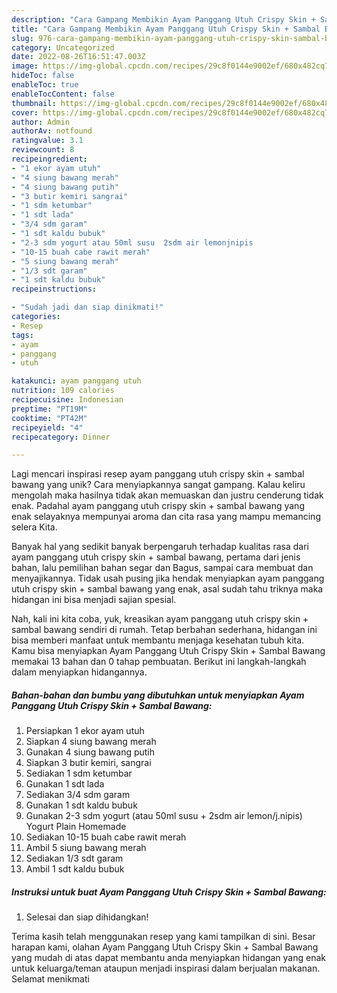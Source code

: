```yaml
---
description: "Cara Gampang Membikin Ayam Panggang Utuh Crispy Skin + Sambal Bawang yang Lezat Sekali"
title: "Cara Gampang Membikin Ayam Panggang Utuh Crispy Skin + Sambal Bawang yang Lezat Sekali"
slug: 976-cara-gampang-membikin-ayam-panggang-utuh-crispy-skin-sambal-bawang-yang-lezat-sekali
category: Uncategorized
date: 2022-08-26T16:51:47.003Z
image: https://img-global.cpcdn.com/recipes/29c8f0144e9002ef/680x482cq70/ayam-panggang-utuh-crispy-skin-sambal-bawang-foto-resep-utama.jpg
hideToc: false
enableToc: true
enableTocContent: false
thumbnail: https://img-global.cpcdn.com/recipes/29c8f0144e9002ef/680x482cq70/ayam-panggang-utuh-crispy-skin-sambal-bawang-foto-resep-utama.jpg
cover: https://img-global.cpcdn.com/recipes/29c8f0144e9002ef/680x482cq70/ayam-panggang-utuh-crispy-skin-sambal-bawang-foto-resep-utama.jpg
author: Admin
authorAv: notfound
ratingvalue: 3.1
reviewcount: 8
recipeingredient:
- "1 ekor ayam utuh"
- "4 siung bawang merah"
- "4 siung bawang putih"
- "3 butir kemiri sangrai"
- "1 sdm ketumbar"
- "1 sdt lada"
- "3/4 sdm garam"
- "1 sdt kaldu bubuk"
- "2-3 sdm yogurt atau 50ml susu  2sdm air lemonjnipis                      Yogurt Plain Homemade"
- "10-15 buah cabe rawit merah"
- "5 siung bawang merah"
- "1/3 sdt garam"
- "1 sdt kaldu bubuk"
recipeinstructions:

- "Sudah jadi dan siap dinikmati!"
categories:
- Resep
tags:
- ayam
- panggang
- utuh

katakunci: ayam panggang utuh 
nutrition: 109 calories
recipecuisine: Indonesian
preptime: "PT19M"
cooktime: "PT42M"
recipeyield: "4"
recipecategory: Dinner

---
```





Lagi mencari inspirasi resep ayam panggang utuh crispy skin + sambal bawang yang unik? Cara menyiapkannya sangat gampang. Kalau keliru mengolah maka hasilnya tidak akan memuaskan dan justru cenderung tidak enak. Padahal ayam panggang utuh crispy skin + sambal bawang yang enak selayaknya mempunyai aroma dan cita rasa yang mampu memancing selera Kita.





Banyak hal yang sedikit banyak berpengaruh terhadap kualitas rasa dari ayam panggang utuh crispy skin + sambal bawang, pertama dari jenis bahan, lalu pemilihan bahan segar dan Bagus, sampai cara membuat dan menyajikannya. Tidak usah pusing jika hendak menyiapkan ayam panggang utuh crispy skin + sambal bawang yang enak,      asal sudah tahu triknya maka hidangan ini bisa menjadi sajian spesial.





















Nah, kali ini kita coba, yuk, kreasikan ayam panggang utuh crispy skin + sambal bawang sendiri di rumah. Tetap berbahan sederhana, hidangan ini bisa memberi manfaat untuk membantu menjaga kesehatan tubuh kita. Kamu bisa menyiapkan Ayam Panggang Utuh Crispy Skin + Sambal Bawang memakai 13 bahan dan 0 tahap pembuatan. Berikut ini langkah-langkah dalam menyiapkan hidangannya.

<!--inarticleads1-->

##### Bahan-bahan dan bumbu yang dibutuhkan untuk menyiapkan Ayam Panggang Utuh Crispy Skin + Sambal Bawang:

1. Persiapkan 1 ekor ayam utuh
1. Siapkan 4 siung bawang merah
1. Gunakan 4 siung bawang putih
1. Siapkan 3 butir kemiri, sangrai
1. Sediakan 1 sdm ketumbar
1. Gunakan 1 sdt lada
1. Sediakan 3/4 sdm garam
1. Gunakan 1 sdt kaldu bubuk
1. Gunakan 2-3 sdm yogurt (atau 50ml susu + 2sdm air lemon/j.nipis)                      Yogurt Plain Homemade
1. Sediakan 10-15 buah cabe rawit merah
1. Ambil 5 siung bawang merah
1. Sediakan 1/3 sdt garam
1. Ambil 1 sdt kaldu bubuk




<!--inarticleads2-->

##### Instruksi untuk buat Ayam Panggang Utuh Crispy Skin + Sambal Bawang:


1. Selesai dan siap dihidangkan!



Terima kasih telah menggunakan resep yang kami tampilkan di sini. Besar harapan kami, olahan Ayam Panggang Utuh Crispy Skin + Sambal Bawang yang mudah di atas dapat membantu anda menyiapkan hidangan yang enak untuk keluarga/teman ataupun menjadi inspirasi dalam berjualan makanan. Selamat menikmati
